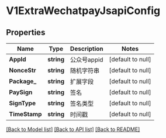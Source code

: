 # V1ExtraWechatpayJsapiConfig

## Properties
Name | Type | Description | Notes
------------ | ------------- | ------------- | -------------
**AppId** | **string** | 公众号appid | [default to null]
**NonceStr** | **string** | 随机字符串 | [default to null]
**Package_** | **string** | 扩展字段 | [default to null]
**PaySign** | **string** | 签名 | [default to null]
**SignType** | **string** | 签名类型 | [default to null]
**TimeStamp** | **string** | 时间戳 | [default to null]

[[Back to Model list]](../README.md#documentation-for-models) [[Back to API list]](../README.md#documentation-for-api-endpoints) [[Back to README]](../README.md)


